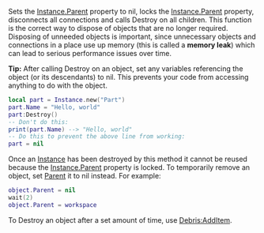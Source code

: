 Sets the [Instance.Parent](https://developer.roblox.com/en-us/api-reference/property/Instance/Parent) property to nil, locks the [Instance.Parent](https://developer.roblox.com/en-us/api-reference/property/Instance/Parent) property, disconnects all connections and calls Destroy on all children. This function is the correct way to dispose of objects that are no longer required. Disposing of unneeded objects is important, since unnecessary objects and connections in a place use up memory (this is called a **memory leak**) which can lead to serious performance issues over time.

**Tip:** After calling Destroy on an object, set any variables referencing the object (or its descendants) to nil. This prevents your code from accessing anything to do with the object.

```Lua
local part = Instance.new("Part")
part.Name = "Hello, world"
part:Destroy()
-- Don't do this:
print(part.Name) --> "Hello, world"
-- Do this to prevent the above line from working:
part = nil
``` 

Once an [Instance](https://developer.roblox.com/en-us/api-reference/class/Instance) has been destroyed by this method it cannot be reused because the [Instance.Parent](https://developer.roblox.com/en-us/api-reference/property/Instance/Parent) property is locked. To temporarily remove an object, set [Parent](https://developer.roblox.com/en-us/api-reference/property/Instance/Parent) it to nil instead. For example:

```Lua
object.Parent = nil
wait(2)
object.Parent = workspace
``` 

To Destroy an object after a set amount of time, use [Debris:AddItem](https://developer.roblox.com/en-us/api-reference/function/Debris/AddItem).